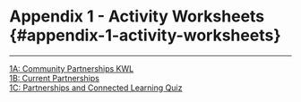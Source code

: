 # Appendix 1 - Activity Worksheets {#appendix-1-activity-worksheets}
<hr>

[1A: Community Partnerships KWL](appendix_1_-_activity_worksheets/1A_:_Community_Partnerships_KWL.md)
<br>
[1B: Current Partnerships](appendix_1_-_activity_worksheets/activity_2a.md)
<br>
[1C: Partnerships and Connected Learning Quiz](appendix_1_-_activity_worksheets/1c-partnerships-and-connected-learning-quiz.md)

